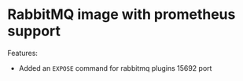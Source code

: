 RabbitMQ image with prometheus support
======================================

Features:
- Added an `EXPOSE` command for rabbitmq plugins 15692 port